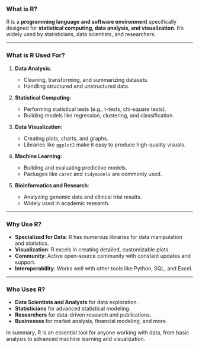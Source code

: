 ### **What is R?**

R is a **programming language and software environment** specifically designed for **statistical computing, data analysis, and visualization**. It’s widely used by statisticians, data scientists, and researchers.

---

### **What is R Used For?**

1. **Data Analysis**:
    
    - Cleaning, transforming, and summarizing datasets.
    - Handling structured and unstructured data.
2. **Statistical Computing**:
    
    - Performing statistical tests (e.g., t-tests, chi-square tests).
    - Building models like regression, clustering, and classification.
3. **Data Visualization**:
    
    - Creating plots, charts, and graphs.
    - Libraries like `ggplot2` make it easy to produce high-quality visuals.
4. **Machine Learning**:
    
    - Building and evaluating predictive models.
    - Packages like `caret` and `tidymodels` are commonly used.
5. **Bioinformatics and Research**:
    
    - Analyzing genomic data and clinical trial results.
    - Widely used in academic research.

---

### **Why Use R?**

- **Specialized for Data**: R has numerous libraries for data manipulation and statistics.
- **Visualization**: R excels in creating detailed, customizable plots.
- **Community**: Active open-source community with constant updates and support.
- **Interoperability**: Works well with other tools like Python, SQL, and Excel.

---

### **Who Uses R?**

- **Data Scientists and Analysts** for data exploration.
- **Statisticians** for advanced statistical modeling.
- **Researchers** for data-driven research and publications.
- **Businesses** for market analysis, financial modeling, and more.

In summary, R is an essential tool for anyone working with data, from basic analysis to advanced machine learning and visualization.